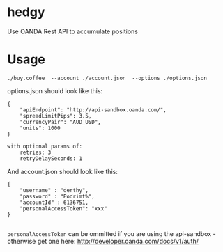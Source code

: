 hedgy
=====

Use OANDA Rest API to accumulate positions

Usage
=======
```
./buy.coffee  --account ./account.json  --options ./options.json 
```

options.json should look like this:
```
{
	"apiEndpoint": "http://api-sandbox.oanda.com/",
	"spreadLimitPips": 3.5,
	"currencyPair": "AUD_USD",
	"units": 1000
}

with optional params of:
	retries: 3
	retryDelaySeconds: 1

```

And account.json should look like this:
```
{
	"username" : "derthy",
	"password" : "Podrimt%",
	"accountId" : 6136751,
	"personalAccessToken": "xxx"
}


```
`personalAccessToken` can be ommitted if you are using the api-sandbox - otherwise get one here:
http://developer.oanda.com/docs/v1/auth/

